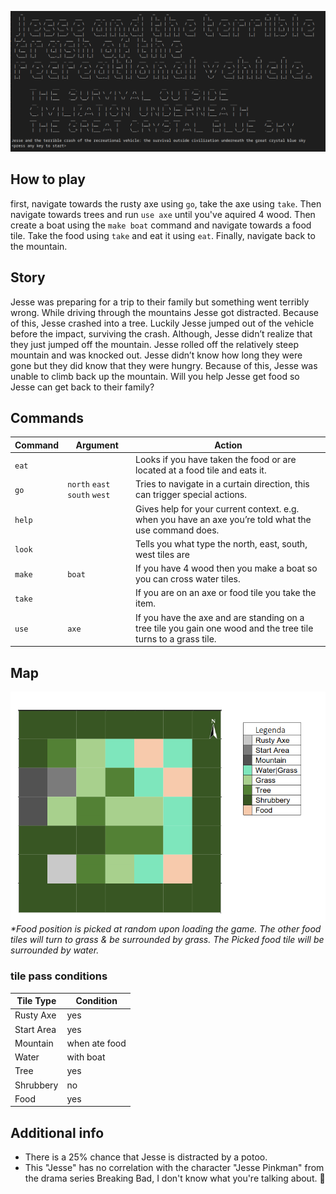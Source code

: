 ![Jesse and the terrible crash of the recriational vehicle: the survival outside civilization underneath the great crystal blue sky.](docs/title_image.png)

## How to play

first, navigate towards the rusty axe using `go`, take the axe using `take`. Then navigate towards trees and run `use axe` until you've aquired 4 wood. Then create a boat using the `make boat` command and navigate towards a food tile. Take the food using `take` and eat it using `eat`. Finally, navigate back to the mountain.

## Story

Jesse was preparing for a trip to their family but something went terribly wrong. While driving through the mountains Jesse got distracted. Because of this, Jesse crashed into a tree. Luckily Jesse jumped out of the vehicle before the impact, surviving the crash. Although, Jesse didn’t realize that they just jumped off the mountain. Jesse rolled off the relatively steep mountain and was knocked out. Jesse didn’t know how long they were gone but they did know that they were hungry. Because of this, Jesse was unable to climb back up the mountain. Will you help Jesse get food so Jesse can get back to their family?

## Commands

| Command | Argument                      | Action                                                                                                         |
| ------- | ----------------------------- | -------------------------------------------------------------------------------------------------------------- |
| `eat`   |                               | Looks if you have taken the food or are located at a food tile and eats it.                                    |
| `go`    | `north` `east` `south` `west` | Tries to navigate in a curtain direction, this can trigger special actions.                                    |
| `help`  |                               | Gives help for your current context. e.g. when you have an axe you’re told what the use command does.          |
| `look`  |                               | Tells you what type the north, east, south, west tiles are                                                     |
| `make`  | `boat`                        | If you have 4 wood then you make a boat so you can cross water tiles.                                          |
| `take`  |                               | If you are on an axe or food tile you take the item.                                                           |
| `use`   | `axe`                         | If you have the axe and are standing on a tree tile you gain one wood and the tree tile turns to a grass tile. |

## Map

![map](docs/map.png)<br/>
*\*Food position is picked at random upon loading the game. The other food tiles will turn to grass & be surrounded by grass. The Picked food tile will be surrounded by water.*

### tile pass conditions

| Tile Type  | Condition     |
| ---------- | ------------- |
| Rusty Axe  | yes           |
| Start Area | yes           |
| Mountain   | when ate food |
| Water      | with boat     |
| Tree       | yes           |
| Shrubbery  | no            |
| Food       | yes           |

## Additional info

- There is a 25% chance that Jesse is distracted by a potoo.
- This "Jesse" has no correlation with the character "Jesse Pinkman" from the drama series Breaking Bad, I don't know what you're talking about. :eyes:

